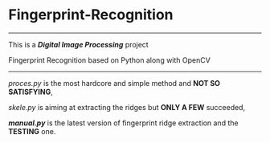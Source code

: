 # Fingerprint-Recognition

---

This is a ***Digital Image Processing*** project

Fingerprint Recognition based on Python along with OpenCV

---

*proces.py* is the most hardcore and simple method and **NOT SO SATISFYING**,

*skele.py* is aiming at extracting the ridges but **ONLY A FEW** succeeded,

***manual.py*** is the latest version of fingerprint ridge extraction and the **TESTING** one.
